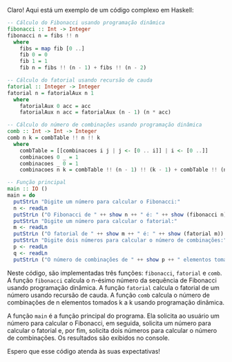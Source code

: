 Claro! Aqui está um exemplo de um código complexo em Haskell:

```haskell
-- Cálculo do Fibonacci usando programação dinâmica
fibonacci :: Int -> Integer
fibonacci n = fibs !! n
  where
    fibs = map fib [0 ..]
    fib 0 = 0
    fib 1 = 1
    fib n = fibs !! (n - 1) + fibs !! (n - 2)

-- Cálculo do fatorial usando recursão de cauda
fatorial :: Integer -> Integer
fatorial n = fatorialAux n 1
  where
    fatorialAux 0 acc = acc
    fatorialAux n acc = fatorialAux (n - 1) (n * acc)

-- Cálculo do número de combinações usando programação dinâmica
comb :: Int -> Int -> Integer
comb n k = combTable !! n !! k
  where
    combTable = [[combinacoes i j | j <- [0 .. i]] | i <- [0 ..]]
    combinacoes 0 _ = 1
    combinacoes _ 0 = 1
    combinacoes n k = combTable !! (n - 1) !! (k - 1) + combTable !! (n - 1) !! k

-- Função principal
main :: IO ()
main = do
  putStrLn "Digite um número para calcular o Fibonacci:"
  n <- readLn
  putStrLn ("O Fibonacci de " ++ show n ++ " é: " ++ show (fibonacci n))
  putStrLn "Digite um número para calcular o fatorial:"
  m <- readLn
  putStrLn ("O fatorial de " ++ show m ++ " é: " ++ show (fatorial m))
  putStrLn "Digite dois números para calcular o número de combinações:"
  p <- readLn
  q <- readLn
  putStrLn ("O número de combinações de " ++ show p ++ " elementos tomados " ++ show q ++ " a " ++ show (comb p q)))
```

Neste código, são implementadas três funções: `fibonacci`, `fatorial` e `comb`. A função `fibonacci` calcula o n-ésimo número da sequência de Fibonacci usando programação dinâmica. A função `fatorial` calcula o fatorial de um número usando recursão de cauda. A função `comb` calcula o número de combinações de n elementos tomados k a k usando programação dinâmica.

A função `main` é a função principal do programa. Ela solicita ao usuário um número para calcular o Fibonacci, em seguida, solicita um número para calcular o fatorial e, por fim, solicita dois números para calcular o número de combinações. Os resultados são exibidos no console.

Espero que esse código atenda às suas expectativas!